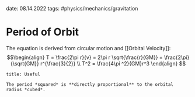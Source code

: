 date: 08.14.2022
tags: #physics/mechanics/gravitation  
# Period of Orbit
The equation is derived from circular motion and [[Orbital Velocity]]:
$$\begin{align}
T = \frac{2\pi r}{v} = 2\pi r \sqrt{\frac{r}{GM}} = \frac{2\pi}{\sqrt{GM}} r^{\frac{3}{2}} \\
T^2 = \frac{4\pi ^2}{GM}r^3
\end{align}
$$

```ad-caution
title: Useful

The period *squared* is **directly proportional** to the orbital radius *cubed*.
```
